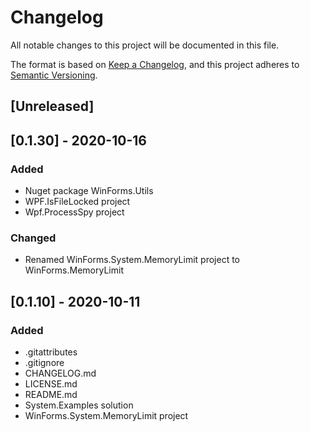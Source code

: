 # Changelog
All notable changes to this project will be documented in this file.

The format is based on [Keep a Changelog](https://keepachangelog.com/en/1.0.0/),
and this project adheres to [Semantic Versioning](https://semver.org/spec/v2.0.0.html).

## [Unreleased]

## [0.1.30] - 2020-10-16
### Added
- Nuget package WinForms.Utils
- WPF.IsFileLocked project
- Wpf.ProcessSpy project
### Changed
- Renamed WinForms.System.MemoryLimit project to WinForms.MemoryLimit

## [0.1.10] - 2020-10-11
### Added
- .gitattributes
- .gitignore
- CHANGELOG.md
- LICENSE.md
- README.md
- System.Examples solution
- WinForms.System.MemoryLimit project
